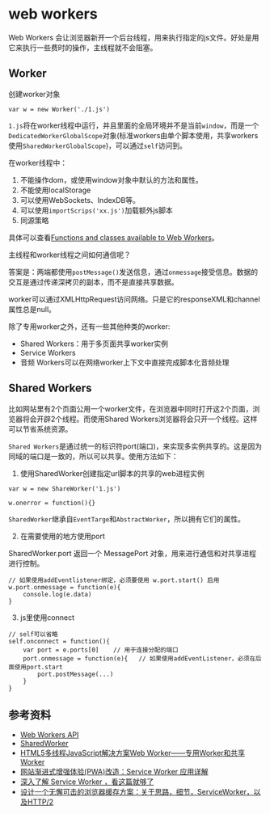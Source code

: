 
# web workers

Web Workers 会让浏览器新开一个后台线程，用来执行指定的js文件。好处是用它来执行一些费时的操作，主线程就不会阻塞。

## Worker

创建worker对象

```
var w = new Worker('./1.js')
```

`1.js`将在worker线程中运行，并且里面的全局环境并不是当前`window`，而是一个`DedicatedWorkerGlobalScope`对象(标准workers由单个脚本使用，共享workers使用`SharedWorkerGlobalScope`)，可以通过`self`访问到。

在worker线程中：
1. 不能操作dom，或使用window对象中默认的方法和属性。
2. 不能使用localStorage
3. 可以使用WebSockets、IndexDB等。
4. 可以使用`importScrips('xx.js')`加载额外js脚本
5. 同源策略

具体可以查看[Functions and classes available to Web Workers](https://developer.mozilla.org/en-US/docs/Web/API/Web_Workers_API/Functions_and_classes_available_to_workers)。

主线程和worker线程之间如何通信呢？

答案是：两端都使用`postMessage()`发送信息，通过`onmessage`接受信息。数据的交互是通过传递深拷贝的副本，而不是直接共享数据。

worker可以通过XMLHttpRequest访问网络。只是它的responseXML和channel属性总是null。

除了专用worker之外，还有一些其他种类的worker:

- Shared Workers：用于多页面共享worker实例
- Service Workers
- 音频 Workers可以在网络worker上下文中直接完成脚本化音频处理

## Shared Workers

比如网站里有2个页面公用一个worker文件，在浏览器中同时打开这2个页面，浏览器将会开辟2个线程。而使用Shared Workers浏览器将会只开一个线程。这样可以节省系统资源。

`Shared Workers`是通过统一的标识符port(端口)，来实现多实例共享的。这是因为同域的端口是一致的，所以可以共享。使用方法如下：

1. 使用SharedWorker创建指定url脚本的共享的web进程实例

```
var w = new ShareWorker('1.js')

w.onerror = function(){}
```

`SharedWorker`继承自`EventTarge`和`AbstractWorker`，所以拥有它们的属性。

2. 在需要使用的地方使用port

SharedWorker.port 返回一个 MessagePort 对象，用来进行通信和对共享进程进行控制。

```
// 如果使用addEventlistener绑定，必须要使用 w.port.start() 启用
w.port.onmessage = function(e){
    console.log(e.data)
}
```

3. js里使用connect

```
// self可以省略
self.onconnect = function(){
    var port = e.ports[0]    // 用于连接分配的端口
    port.onmessage = function(e){   // 如果使用addEventListener，必须在后面使用port.start
        port.postMessage(...)
    }
}
```

## 参考资料

- [Web Workers API](https://developer.mozilla.org/zh-CN/docs/Web/API/Web_Workers_API)
- [SharedWorker](https://developer.mozilla.org/zh-CN/docs/Web/API/SharedWorker)
- [HTML5多线程JavaScript解决方案Web Worker——专用Worker和共享Worker](http://blog.csdn.net/q1056843325/article/details/58642617)
- [网站渐进式增强体验(PWA)改造：Service Worker 应用详解](https://lzw.me/a/pwa-service-worker.html#1%20%E4%BB%80%E4%B9%88%E6%98%AF%20Service%20Worker)
- [深入了解 Service Worker ，看这篇就够了](https://zhuanlan.zhihu.com/p/27264234)
- [设计一个无懈可击的浏览器缓存方案：关于思路，细节，ServiceWorker，以及HTTP/2](https://zhuanlan.zhihu.com/p/28113197)
